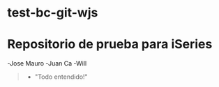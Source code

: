 # test-bc-git-wjs

# Repositorio de prueba para iSeries


-Jose Mauro
-Juan Ca 
-Will

>- "Todo entendido!"

